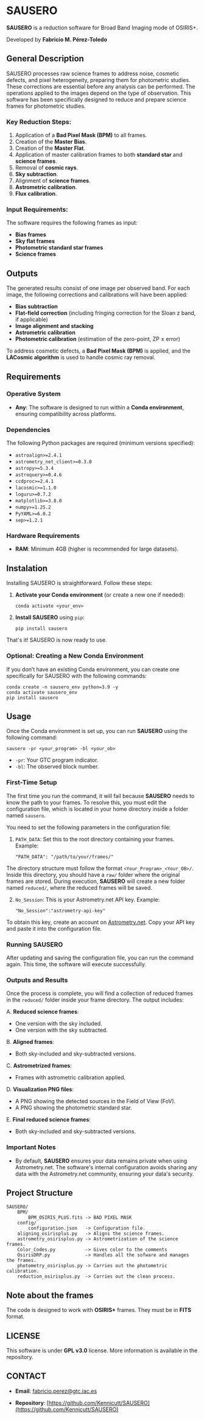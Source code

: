 # SAUSERO

__SAUSERO__ is a reduction software for Broad Band Imaging mode of OSIRIS+.

Developed by __Fabricio M. Pérez-Toledo__

## General Description

SAUSERO processes raw science frames to address noise, cosmetic defects, and pixel heterogeneity, preparing them for photometric studies. These corrections are essential before any analysis can be performed. The operations applied to the images depend on the type of observation. This software has been specifically designed to reduce and prepare science frames for photometric studies.

### Key Reduction Steps:

1. Application of a __Bad Pixel Mask (BPM)__ to all frames.
2. Creation of the __Master Bias__.
3. Creation of the __Master Flat__.
4. Application of master calibration frames to both __standard star__ and __science frames__.
5. Removal of __cosmic rays__.
6. __Sky subtraction__.
7. Alignment of __science frames__.
8. __Astrometric calibration__.
9. __Flux calibration__.

### Input Requirements:

The software requires the following frames as input:

- __Bias frames__
- __Sky flat frames__
- __Photometric standard star frames__
- __Science frames__

## Outputs

The generated results consist of one image per observed band. For each image, the following corrections and calibrations will have been applied:

- __Bias subtraction__
- __Flat-field correction__ (including fringing correction for the Sloan z band, if applicable)
- __Image alignment and stacking__
- __Astrometric calibration__
- __Photometric calibration__ (estimation of the zero-point, ZP ± error)

To address cosmetic defects, a __Bad Pixel Mask (BPM)__ is applied, and the __LACosmic algorithm__ is used to handle cosmic ray removal.

## Requirements

### Operative System
- __Any__: The software is designed to run within a __Conda environment__, ensuring compatibility across platforms.

### Dependencies
The following Python packages are required (minimum versions specified):

-  `astroalign>=2.4.1`
-  `astrometry_net_client>=0.3.0`
-  `astropy>=5.3.4`
-  `astroquery>=0.4.6`
-  `ccdproc>=2.4.1`
-  `lacosmic>=1.1.0`
-  `loguru>=0.7.2`
-  `matplotlib>=3.8.0`
-  `numpy>=1.25.2`
-  `PyYAML>=6.0.2`
-  `sep>=1.2.1`

### Hardware Requirements
- __RAM__: Minimum 4GB (higher is recommended for large datasets).

## Instalation

Installing SAUSERO is straightforward. Follow these steps:

1. __Activate your Conda environment__ (or create a new one if needed):
    ```
    conda activate <your_env>

2. __Install SAUSERO__ using `pip`:
    ```
    pip install sausero

That's it! SAUSERO is now ready to use.

### Optional: Creating a New Conda Environment

If you don’t have an existing Conda environment, you can create one specifically for SAUSERO with the following commands:

    conda create -n sausero_env python=3.9 -y
    conda activate sausero_env
    pip install sausero

## Usage

Once the Conda environment is set up, you can run __SAUSERO__ using the following command:

    sausero -pr <your_program> -bl <your_ob>

- `-pr`: Your GTC program indicator.
- `-bl`: The observed block number.

### First-Time Setup

The first time you run the command, it will fail because __SAUSERO__ needs to know the path to your frames.
To resolve this, you must edit the configuration file, which is located in your home directory inside 
a folder named `sausero`.

You need to set the following parameters in the configuration file:

1. `PATH_DATA`: Set this to the root directory containing your frames. Example:

    ```
    "PATH_DATA": "/path/to/your/frames/"

The directory structure must follow the format `<Your_Program>_<Your_OB>/`. Inside this directory, you should have 
a `raw/` folder where the original frames are stored. During execution, __SAUSERO__ will create a new folder named 
`reduced/`, where the reduced frames will be saved.

2. `No_Session`: This is your Astrometry.net API key. Example:

    ```
    "No_Session":"astrometry-api-key"

To obtain this key, create an account on [Astrometry.net](https://nova.astrometry.net/). Copy your API key and paste it into the configuration file.

### Running SAUSERO

After updating and saving the configuration file, you can run the command again. This time, the software will execute successfully.

### Outputs and Results

Once the process is complete, you will find a collection of reduced frames in the `reduced/` folder inside your frame 
directory. The output includes:

A. __Reduced science frames__:
- One version with the sky included.
- One version with the sky subtracted.

B. __Aligned frames__:
- Both sky-included and sky-subtracted versions.

C. __Astrometrized frames__:
- Frames with astrometric calibration applied.

D. __Visualization PNG files__:
- A PNG showing the detected sources in the Field of View (FoV).
- A PNG showing the photometric standard star.

E. __Final reduced science frames__:
- Both sky-included and sky-subtracted versions.


### Important Notes

- By default, __SAUSERO__ ensures your data remains private when using Astrometry.net. The software's internal configuration avoids sharing any data with the Astrometry.net community, ensuring your data's security.

## Project Structure

    SAUSERO/
        BPM/
            BPM_OSIRIS_PLUS.fits -> BAD PIXEL MASK
        config/
            configuration.json   -> Configuration file.
        aligning_osirisplus.py   -> Aligns the science frames. 
        astrometry_osirisplus.py -> Astrometrization of the science frames.
        Color_Codes.py           -> Gives color to the comments
        OsirisDRP.py             -> Handles all the sofware and manages the frames. 
        photometry_osirisplus.py -> Carries out the photometric calibration.
        reduction_osirisplus.py  -> Carries out the clean process.

## Note about the frames

The code is designed to work with __OSIRIS+__ frames. They must be in __FITS__ format.

## LICENSE

This software is under __GPL v3.0__ license. More information is available in the
repository.

## CONTACT

- __Email__: [fabricio.perez@gtc.iac.es](fabricio.perez@gtc.iac.es)

- __Repository__: [https://github.com/Kennicutt/SAUSERO](https://github.com/Kennicutt/SAUSERO)